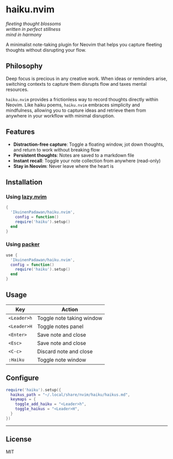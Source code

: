 # haiku.nvim

*fleeting thought blossoms*  
*written in perfect stillness*  
*mind in harmony*

A minimalist note-taking plugin for Neovim that helps you capture fleeting thoughts without disrupting your flow.

## Philosophy

Deep focus is precious in any creative work. When ideas or reminders arise, switching contexts to capture them disrupts flow and taxes mental resources.

`haiku.nvim` provides a frictionless way to record thoughts directly within Neovim. Like haiku poems, `haiku.nvim` embraces simplicity and mindfulness, allowing you to capture ideas and retrieve them from anywhere in your workflow with minimal disruption.

## Features

- **Distraction-free capture**: Toggle a floating window, jot down thoughts, and return to work without breaking flow
- **Persistent thoughts**: Notes are saved to a markdown file
- **Instant recall**: Toggle your note collection from anywhere (read-only)
- **Stay in Neovim**: Never leave where the heart is

## Installation

### Using [lazy.nvim](https://github.com/folke/lazy.nvim)

```lua
{
  'IkuinenPadawan/haiku.nvim',
    config = function()
    require('haiku').setup()
  end
}
```
### Using [packer](https://github.com/wbthomason/packer.nvim)

```lua
use {
  'IkuinenPadawan/haiku.nvim',
  config = function()
    require('haiku').setup()
  end
}
```

## Usage

| Key           | Action                    |
|---------------|---------------------------|
| `<Leader>h`   | Toggle note taking window |
| `<Leader>H`   | Toggle notes panel        |
| `<Enter>`     | Save note and close       |
| `<Esc>`       | Save note and close       |
| `<C-c>`       | Discard note and close    |
| `:Haiku`      | Toggle note window        |

## Configure

```lua
require('haiku').setup({
  haikus_path = "~/.local/share/nvim/haiku/haikus.md",
  keymaps = {
    toggle_add_haiku = "<Leader>h",
    toggle_haikus = "<Leader>H",
  }
})
```
---

## License

MIT
